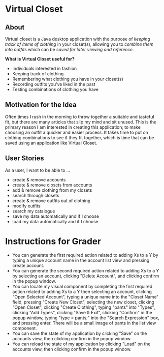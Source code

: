 # Virtual Closet

## About

Virtual closet is a Java desktop application with the purpose of *keeping track of items of clothing* in your closet(s),
allowing you to *combine them into outfits* which can be *saved for later viewing and reference*.

**What is Virtual Closet useful for?**

- Individuals interested in fashion
- Keeping track of clothing
- Remembering what clothing you have in your closet(s)
- Recording outfits you've liked in the past
- Testing combinations of clothing you have

## Motivation for the Idea

Often times I rush in the morning to throw together a suitable and tasteful fit, but there are many articles that slip
my mind and sit unused. This is the primary reason I am interested in creating this application; to make choosing an
outfit
a quicker and easier process. It takes time to put on clothing combinations to see if they fit together, which is time
that
can be saved using an application like Virtual Closet.

## User Stories

As a user, I want to be able to ...

- create & remove accounts
- create & remove closets from accounts
- add & remove clothing from my closets
- search through closets
- create & remove outfits out of clothing
- modify outfits
- search my catalogue
- save my data automatically and if I choose
- load my data automatically and if I choose

# Instructions for Grader
- You can generate the first required action related to adding Xs to a Y by typing a unique account name in the account list view and pressing create account.
- You can generate the second required action related to adding Xs to a Y by selecting an account, clicking "Delete Account", and clicking confirm in the popup window.
- You can locate my visual component by completing the first required action related to adding Xs to a Y then selecting an account, clicking "Open Selected Account", typing a unique name into the "Closet Name" field, pressing "Create New Closet", selecting the new closet, clicking "Open Closet", clicking "Create Clothing", typing "pants" into "Types", clicking "Add Types", clicking "Save & Exit", clicking "Confirm" in the popup window, typing "type = pants;" into the "Search Expression" box, and pressing enter. There will be a small image of pants in the list view component.
- You can save the state of my application by clicking "Save" on the accounts view, then clicking confirm in the popup window.
- You can reload the state of my application by clicking "Load" on the accounts view, then clicking confirm in the popup window.